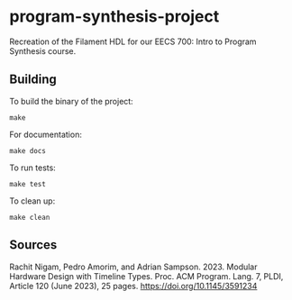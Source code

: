 # program-synthesis-project
Recreation of the Filament HDL for our EECS 700: Intro to Program Synthesis course.

## Building

To build the binary of the project:

```
make
```

For documentation:

```
make docs
```

To run tests:

```
make test
```

To clean up:

```
make clean
```

## Sources

Rachit Nigam, Pedro Amorim, and Adrian Sampson. 2023. Modular Hardware Design with Timeline Types. Proc. ACM Program. Lang. 7, PLDI, Article 120 (June 2023), 25 pages. https://doi.org/10.1145/3591234
